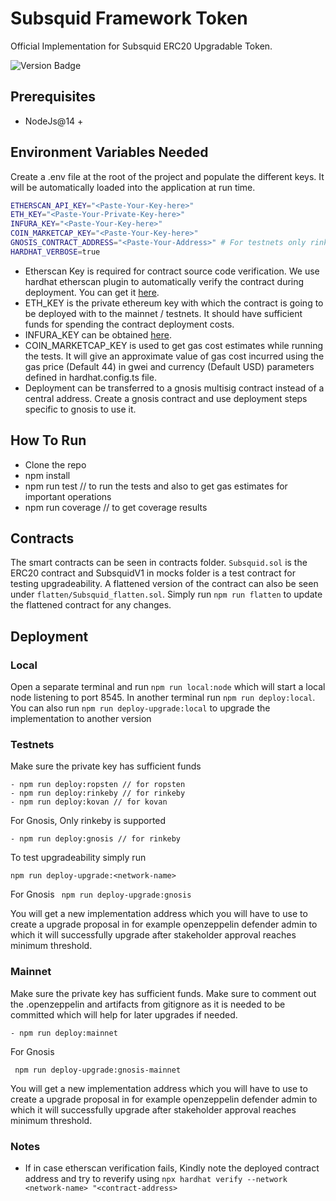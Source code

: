 # Subsquid Framework Token

Official Implementation for Subsquid ERC20 Upgradable Token.

![Version Badge](https://img.shields.io/badge/version-1.0.0-lightgrey.svg)

## Prerequisites
 - NodeJs@14 +

## Environment Variables Needed

Create a .env file at the root of the project and populate the different keys. It will be automatically loaded into the application at run time.
```sh
ETHERSCAN_API_KEY="<Paste-Your-Key-here>"
ETH_KEY="<Paste-Your-Private-Key-here>"
INFURA_KEY="<Paste-Your-Key-here>"
COIN_MARKETCAP_KEY="<Paste-Your-Key-here>"
GNOSIS_CONTRACT_ADDRESS="<Paste-Your-Address>" # For testnets only rinkeby is supported
HARDHAT_VERBOSE=true
```
- Etherscan Key is required for contract source code verification. We use hardhat etherscan plugin to automatically verify the contract during deployment. You can get it [here](https://etherscan.io/apidocs).
- ETH_KEY is the private ethereum key with which the contract is going to be deployed with to the mainnet / testnets. It should have sufficient funds for spending the contract deployment costs.
- INFURA_KEY can be obtained [here](https://infura.io/). 
- COIN_MARKETCAP_KEY is used to get gas cost estimates while running the tests. It will give an approximate value of gas cost incurred using the gas price (Default 44) in gwei and currency (Default USD) parameters defined in hardhat.config.ts file.
- Deployment can be transferred to a gnosis multisig contract instead of a central address. Create a gnosis contract and 
use deployment steps specific to gnosis to use it.
## How To Run

- Clone the repo
- npm install
- npm run test // to run the tests and also to get gas estimates for important operations
- npm run coverage // to get coverage results

## Contracts

The smart contracts can be seen in contracts folder. ```Subsquid.sol``` is the ERC20 contract and SubsquidV1 in mocks folder is a test contract for testing upgradeability. A flattened version of the contract can also be seen under ```flatten/Subsquid_flatten.sol```. Simply run ```npm run flatten``` to update the flattened contract for any changes.

## Deployment

### Local
 Open a separate terminal and run ```npm run local:node``` which will start a local node listening to port 8545. In another terminal run ```npm run deploy:local```.
 You can also run ```npm run deploy-upgrade:local``` to upgrade the implementation to another version

 ### Testnets
 Make sure the private key has sufficient funds

```
- npm run deploy:ropsten // for ropsten
- npm run deploy:rinkeby // for rinkeby
- npm run deploy:kovan // for kovan
```

For Gnosis, Only rinkeby is supported
```
- npm run deploy:gnosis // for rinkeby
```
 To test upgradeability simply run

 ```npm run deploy-upgrade:<network-name> ```

 For Gnosis
 ``` npm run deploy-upgrade:gnosis```

 You will get a new implementation address which you will have to use to create a upgrade proposal in for example openzeppelin defender admin to which it will successfully upgrade after stakeholder approval reaches minimum threshold.

 ### Mainnet
 Make sure the private key has sufficient funds. Make sure to comment out the .openzeppelin and artifacts from gitignore as it is needed to be committed which will help for later upgrades if needed.

```
- npm run deploy:mainnet
```
For Gnosis

 ``` npm run deploy-upgrade:gnosis-mainnet```

 You will get a new implementation address which you will have to use to create a upgrade proposal in for example openzeppelin defender admin to which it will successfully upgrade after stakeholder approval reaches minimum threshold.

### Notes

- If in case etherscan verification fails, Kindly note the deployed contract address and try to reverify using ```npx hardhat verify --network <network-name> "<contract-address>```